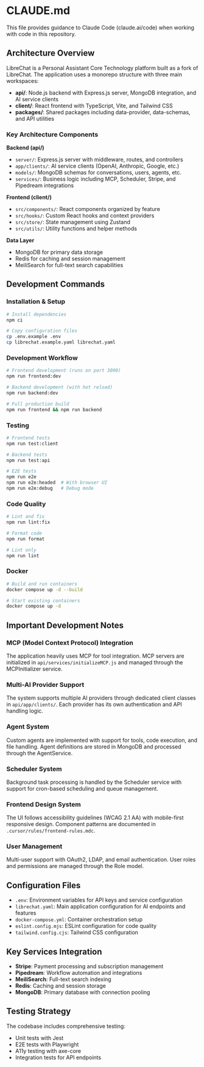 # CLAUDE.md

This file provides guidance to Claude Code (claude.ai/code) when working with code in this repository.

## Architecture Overview

LibreChat is a Personal Assistant Core Technology platform built as a fork of LibreChat. The application uses a monorepo structure with three main workspaces:

- **api/**: Node.js backend with Express.js server, MongoDB integration, and AI service clients
- **client/**: React frontend with TypeScript, Vite, and Tailwind CSS
- **packages/**: Shared packages including data-provider, data-schemas, and API utilities

### Key Architecture Components

**Backend (api/)**
- `server/`: Express.js server with middleware, routes, and controllers
- `app/clients/`: AI service clients (OpenAI, Anthropic, Google, etc.)
- `models/`: MongoDB schemas for conversations, users, agents, etc.
- `services/`: Business logic including MCP, Scheduler, Stripe, and Pipedream integrations

**Frontend (client/)**
- `src/components/`: React components organized by feature
- `src/hooks/`: Custom React hooks and context providers
- `src/store/`: State management using Zustand
- `src/utils/`: Utility functions and helper methods

**Data Layer**
- MongoDB for primary data storage
- Redis for caching and session management
- MeiliSearch for full-text search capabilities

## Development Commands

### Installation & Setup
```bash
# Install dependencies
npm ci

# Copy configuration files
cp .env.example .env
cp librechat.example.yaml librechat.yaml
```

### Development Workflow
```bash
# Frontend development (runs on port 3090)
npm run frontend:dev

# Backend development (with hot reload)
npm run backend:dev

# Full production build
npm run frontend && npm run backend
```

### Testing
```bash
# Frontend tests
npm run test:client

# Backend tests  
npm run test:api

# E2E tests
npm run e2e
npm run e2e:headed  # With browser UI
npm run e2e:debug   # Debug mode
```

### Code Quality
```bash
# Lint and fix
npm run lint:fix

# Format code
npm run format

# Lint only
npm run lint
```

### Docker
```bash
# Build and run containers
docker compose up -d --build

# Start existing containers
docker compose up -d
```

## Important Development Notes

### MCP (Model Context Protocol) Integration
The application heavily uses MCP for tool integration. MCP servers are initialized in `api/services/initializeMCP.js` and managed through the MCPInitializer service.

### Multi-AI Provider Support
The system supports multiple AI providers through dedicated client classes in `api/app/clients/`. Each provider has its own authentication and API handling logic.

### Agent System
Custom agents are implemented with support for tools, code execution, and file handling. Agent definitions are stored in MongoDB and processed through the AgentService.

### Scheduler System
Background task processing is handled by the Scheduler service with support for cron-based scheduling and queue management.

### Frontend Design System
The UI follows accessibility guidelines (WCAG 2.1 AA) with mobile-first responsive design. Component patterns are documented in `.cursor/rules/frontend-rules.mdc`.

### User Management
Multi-user support with OAuth2, LDAP, and email authentication. User roles and permissions are managed through the Role model.

## Configuration Files

- `.env`: Environment variables for API keys and service configuration
- `librechat.yaml`: Main application configuration for AI endpoints and features
- `docker-compose.yml`: Container orchestration setup
- `eslint.config.mjs`: ESLint configuration for code quality
- `tailwind.config.cjs`: Tailwind CSS configuration

## Key Services Integration

- **Stripe**: Payment processing and subscription management
- **Pipedream**: Workflow automation and integrations
- **MeiliSearch**: Full-text search indexing
- **Redis**: Caching and session storage
- **MongoDB**: Primary database with connection pooling

## Testing Strategy

The codebase includes comprehensive testing:
- Unit tests with Jest
- E2E tests with Playwright
- A11y testing with axe-core
- Integration tests for API endpoints
